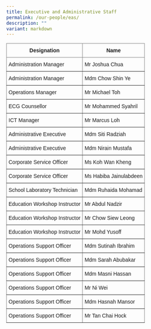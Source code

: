 ```yaml
---
title: Executive and Administrative Staff
permalink: /our-people/eas/
description: ""
variant: markdown
---
```

<style type="text/css">
.tg  {border-collapse:collapse;border-spacing:0;}
.tg td{border-color:black;border-style:solid;border-width:1px;font-family:Arial, sans-serif;font-size:14px;
  overflow:hidden;padding:10px 5px;word-break:normal;}
.tg th{border-color:black;border-style:solid;border-width:1px;font-family:Arial, sans-serif;font-size:14px;
  font-weight:normal;overflow:hidden;padding:10px 5px;word-break:normal;}
.tg .tg-7btt{border-color:inherit;font-weight:bold;text-align:center;vertical-align:top}
.tg .tg-0pky{border-color:inherit;text-align:left;vertical-align:top}
</style>
<table class="tg">
<thead>
  <tr>
    <th class="tg-7btt">Designation</th>
    <th class="tg-7btt">Name</th>
  </tr>
</thead>
<tbody>
  <tr>
    <td class="tg-0pky">Administration Manager</td>
    <td class="tg-0pky">Mr Joshua Chua</td>
  </tr>
	  <tr>
    <td class="tg-0pky">Administration Manager</td>
    <td class="tg-0pky">Mdm Chow Shin Ye</td>
  </tr>
  <tr>
    <td class="tg-0pky">Operations Manager</td>
    <td class="tg-0pky">Mr Michael Toh</td>
  </tr>
	  <tr>
    <td class="tg-0pky">ECG Counsellor</td>
    <td class="tg-0pky">Mr Mohammed Syahril</td>
  </tr>
	  <tr>
    <td class="tg-0pky">ICT Manager</td>
    <td class="tg-0pky">Mr Marcus Loh</td>
  </tr>
  <tr>
    <td class="tg-0pky">Administrative Executive</td>
    <td class="tg-0pky">Mdm Siti Radziah</td>
  </tr>
	 <tr>
    <td class="tg-0pky">Administrative Executive</td>
    <td class="tg-0pky">Mdm Nirain Mustafa</td>
  </tr>
  <tr>
    <td class="tg-0pky">Corporate Service Officer</td>
    <td class="tg-0pky">Ms Koh Wan Kheng</td>
  </tr>
  <tr>
    <td class="tg-0pky">Corporate Service Officer</td>
    <td class="tg-0pky">Ms Habiba Jainulabdeen</td>
  </tr>
  <tr>
    <td class="tg-0pky">School Laboratory Technician</td>
    <td class="tg-0pky">Mdm Ruhaida Mohamad</td>
  </tr>
  <tr>
    <td class="tg-0pky">Education Workshop Instructor</td>
    <td class="tg-0pky">Mr Abdul Nadzir</td>
  </tr>
  <tr>
    <td class="tg-0pky">Education Workshop Instructor</td>
    <td class="tg-0pky">Mr Chow Siew Leong</td>
  </tr>
  <tr>
    <td class="tg-0pky">Education Workshop Instructor</td>
    <td class="tg-0pky">Mr Mohd Yusoff</td>
  </tr>
  <tr>
    <td class="tg-0pky">Operations Support Officer</td>
    <td class="tg-0pky">Mdm Sutinah Ibrahim</td>
  </tr>
  <tr>
    <td class="tg-0pky">Operations Support Officer</td>
    <td class="tg-0pky">Mdm Sarah Abubakar</td>
  </tr>
  <tr>
    <td class="tg-0pky">Operations Support Officer</td>
    <td class="tg-0pky">Mdm Masni Hassan</td>
  </tr>
  <tr>
    <td class="tg-0pky">Operations Support Officer</td>
    <td class="tg-0pky">Mr Ni Wei</td>
  </tr>
  <tr>
    <td class="tg-0pky">Operations Support Officer</td>
    <td class="tg-0pky">Mdm Hasnah Mansor</td>
  </tr>
  <tr>
    <td class="tg-0pky">Operations Support Officer</td>
    <td class="tg-0pky">Mr Tan Chai Hock</td>
  </tr>
</tbody>
</table>